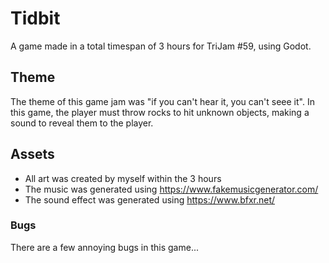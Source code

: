 # Tidbit
A game made in a total timespan of 3 hours for TriJam #59, using Godot.

## Theme
The theme of this game jam was "if you can't hear it, you can't seee it". In this game, the player must throw rocks to hit unknown objects, making a sound to reveal them to the player.

## Assets
- All art was created by myself within the 3 hours
- The music was generated using https://www.fakemusicgenerator.com/
- The sound effect was generated using https://www.bfxr.net/

### Bugs
There are a few annoying bugs in this game...